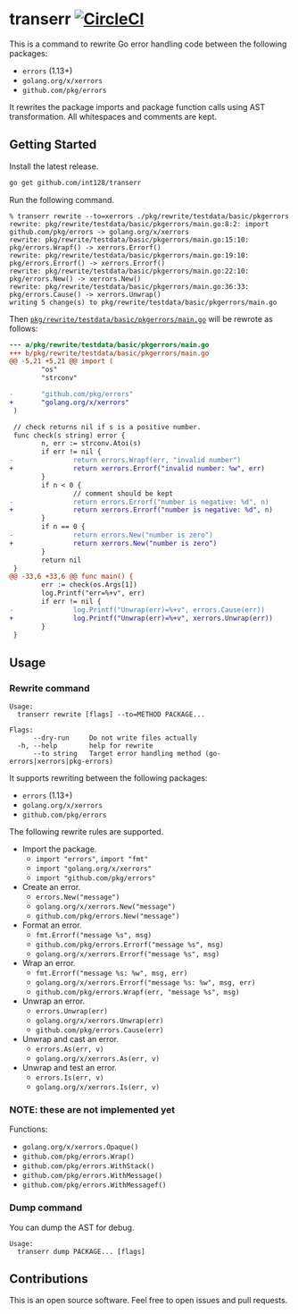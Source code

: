 # transerr [![CircleCI](https://circleci.com/gh/int128/transerr.svg?style=shield)](https://circleci.com/gh/int128/transerr)

This is a command to rewrite Go error handling code between the following packages:

- `errors` (1.13+)
- `golang.org/x/xerrors`
- `github.com/pkg/errors`

It rewrites the package imports and package function calls using AST transformation.
All whitespaces and comments are kept.


## Getting Started

Install the latest release.

```sh
go get github.com/int128/transerr
```

Run the following command.

```
% transerr rewrite --to=xerrors ./pkg/rewrite/testdata/basic/pkgerrors
rewrite: pkg/rewrite/testdata/basic/pkgerrors/main.go:8:2: import github.com/pkg/errors -> golang.org/x/xerrors
rewrite: pkg/rewrite/testdata/basic/pkgerrors/main.go:15:10: pkg/errors.Wrapf() -> xerrors.Errorf()
rewrite: pkg/rewrite/testdata/basic/pkgerrors/main.go:19:10: pkg/errors.Errorf() -> xerrors.Errorf()
rewrite: pkg/rewrite/testdata/basic/pkgerrors/main.go:22:10: pkg/errors.New() -> xerrors.New()
rewrite: pkg/rewrite/testdata/basic/pkgerrors/main.go:36:33: pkg/errors.Cause() -> xerrors.Unwrap()
writing 5 change(s) to pkg/rewrite/testdata/basic/pkgerrors/main.go
```

Then [`pkg/rewrite/testdata/basic/pkgerrors/main.go`](pkg/rewrite/testdata/basic/pkgerrors/main.go) will be rewrote as follows:

```patch
--- a/pkg/rewrite/testdata/basic/pkgerrors/main.go
+++ b/pkg/rewrite/testdata/basic/pkgerrors/main.go
@@ -5,21 +5,21 @@ import (
        "os"
        "strconv"

-       "github.com/pkg/errors"
+       "golang.org/x/xerrors"
 )

 // check returns nil if s is a positive number.
 func check(s string) error {
        n, err := strconv.Atoi(s)
        if err != nil {
-               return errors.Wrapf(err, "invalid number")
+               return xerrors.Errorf("invalid number: %w", err)
        }
        if n < 0 {
                // comment should be kept
-               return errors.Errorf("number is negative: %d", n)
+               return xerrors.Errorf("number is negative: %d", n)
        }
        if n == 0 {
-               return errors.New("number is zero")
+               return xerrors.New("number is zero")
        }
        return nil
 }
@@ -33,6 +33,6 @@ func main() {
        err := check(os.Args[1])
        log.Printf("err=%+v", err)
        if err != nil {
-               log.Printf("Unwrap(err)=%+v", errors.Cause(err))
+               log.Printf("Unwrap(err)=%+v", xerrors.Unwrap(err))
        }
 }
```


## Usage

### Rewrite command

```
Usage:
  transerr rewrite [flags] --to=METHOD PACKAGE...

Flags:
      --dry-run     Do not write files actually
  -h, --help        help for rewrite
      --to string   Target error handling method (go-errors|xerrors|pkg-errors)
```

It supports rewriting between the following packages:

- `errors` (1.13+)
- `golang.org/x/xerrors`
- `github.com/pkg/errors`

The following rewrite rules are supported.

- Import the package.
  - `import "errors"`, `import "fmt"`
  - `import "golang.org/x/xerrors"`
  - `import "github.com/pkg/errors"`
- Create an error.
  - `errors.New("message")`
  - `golang.org/x/xerrors.New("message")`
  - `github.com/pkg/errors.New("message")`
- Format an error.
  - `fmt.Errorf("message %s", msg)`
  - `github.com/pkg/errors.Errorf("message %s", msg)`
  - `golang.org/x/xerrors.Errorf("message %s", msg)`
- Wrap an error.
  - `fmt.Errorf("message %s: %w", msg, err)`
  - `golang.org/x/xerrors.Errorf("message %s: %w", msg, err)`
  - `github.com/pkg/errors.Wrapf(err, "message %s", msg)`
- Unwrap an error.
  - `errors.Unwrap(err)`
  - `golang.org/x/xerrors.Unwrap(err)`
  - `github.com/pkg/errors.Cause(err)`
- Unwrap and cast an error.
  - `errors.As(err, v)`
  - `golang.org/x/xerrors.As(err, v)`
- Unwrap and test an error.
  - `errors.Is(err, v)`
  - `golang.org/x/xerrors.Is(err, v)`

### NOTE: these are not implemented yet

Functions:

- `golang.org/x/xerrors.Opaque()`
- `github.com/pkg/errors.Wrap()`
- `github.com/pkg/errors.WithStack()`
- `github.com/pkg/errors.WithMessage()`
- `github.com/pkg/errors.WithMessagef()`


### Dump command

You can dump the AST for debug.

```
Usage:
  transerr dump PACKAGE... [flags]
```


## Contributions

This is an open source software.
Feel free to open issues and pull requests.
